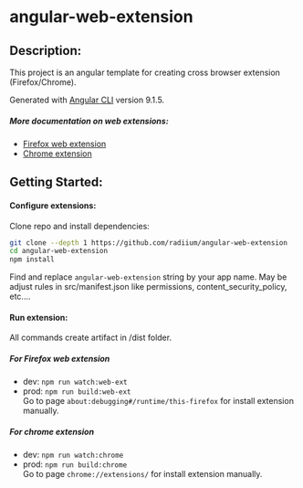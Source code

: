 # angular-web-extension

## Description:
This project is an angular template for creating cross browser extension (Firefox/Chrome).  

Generated with [Angular CLI](https://github.com/angular/angular-cli) version 9.1.5.

##### More documentation on web extensions:
- [Firefox web extension](https://developer.mozilla.org/fr/docs/Mozilla/Add-ons/WebExtensions)
- [Chrome extension](https://developer.chrome.com/extensions)

## Getting Started:

#### Configure extensions:
Clone repo and install dependencies:  
```bash 
git clone --depth 1 https://github.com/radiium/angular-web-extension
cd angular-web-extension
npm install
```
Find and replace ```angular-web-extension``` string by your app name.
May be adjust rules in src/manifest.json like permissions, content_security_policy, etc....

#### Run extension:

All commands create artifact in /dist folder.

##### For Firefox web extension
- dev: ```npm run watch:web-ext```
- prod: ```npm run build:web-ext```  
Go to page ```about:debugging#/runtime/this-firefox``` for install extension manually.

##### For chrome extension
- dev: ```npm run watch:chrome```
- prod: ```npm run build:chrome```  
Go to page ```chrome://extensions/``` for install extension manually.
